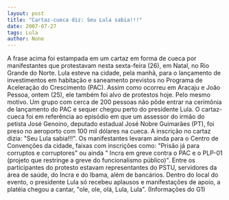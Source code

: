 ```yaml
---
layout: post
title: "Cartaz-cueca diz: Seu Lula sabia!!!"
date: 2007-07-27
tags: Lula
author: None
---
```

A frase acima foi estampada em um cartaz em forma de cueca por manifestantes que protestavam nesta sexta-feira (26), em Natal, no Rio Grande do Norte. Lula esteve na cidade, pela manh&atilde;, para o lan&ccedil;amento de investimentos em habita&ccedil;&atilde;o e saneamento previstos no Programa de Acelera&ccedil;&atilde;o do Crescimento (PAC). 
Assim como ocorreu em Aracaju e Jo&atilde;o Pessoa, ontem (25), ele tamb&eacute;m foi alvo de protestos hoje. Pelo mesmo motivo. Um grupo com cerca de 200 pessoas n&atilde;o p&ocirc;de entrar na cerim&ocirc;nia de lan&ccedil;amento do PAC e sequer chegou perto do presidente Lula.
O cartaz-cueca foi em refer&ecirc;ncia ao epis&oacute;dio em que um assessor do irm&atilde;o do petista Jos&eacute; Genoino, deputado estadual Jos&eacute; Nobre Guimar&atilde;es (PT), foi preso no aeroporto com 100 mil d&oacute;lares na cueca. A inscri&ccedil;&atilde;o no cartaz dizia: &quot;Seu Lula sabia!!!&quot;. 
Os manifestantes levaram ainda para o Centro de Conven&ccedil;&otilde;es da cidade, faixas com inscri&ccedil;&otilde;es como: &quot;Pris&atilde;o j&aacute; para corruptos e corruptores&quot; ou ainda &quot; Incra em greve contra o PAC e o PLP-01 (projeto que restringe a greve do funcionalismo p&uacute;blico)&quot;.
Entre os participantes do protesto estavam representantes do PSTU, servidores da &aacute;rea de sa&uacute;de, do Incra e do Ibama, al&eacute;m de banc&aacute;rios. 
Dentro do local do evento, o presidente Lula s&oacute; recebeu aplausos e manifesta&ccedil;&otilde;es de apoio, a plat&eacute;ia chegou a cantar, &quot;ole, ole, ol&aacute;, Lula, Lula&quot;. 
(Informa&ccedil;&otilde;es do G1) 